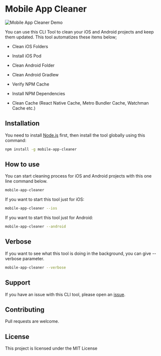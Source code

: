 # Mobile App Cleaner

![Mobile App Cleaner Demo](img/cleaner.gif)

You can use this CLI Tool to clean your iOS and Android projects and keep them updated. This tool automatizes these items below;

- Clean iOS Folders
- Install iOS Pod

- Clean Android Folder
- Clean Android Gradlew

- Verify NPM Cache
- Install NPM Dependencies

- Clean Cache (React Native Cache, Metro Bundler Cache, Watchman Cache etc.)

## Installation

You need to install [Node.js](https://nodejs.org/en/download/) first, then install the tool globally using this command:

```bash
npm install -g mobile-app-cleaner
```

## How to use

You can start cleaning process for iOS and Android projects with this one line command below.

```bash
mobile-app-cleaner
```

If you want to start this tool just for iOS:

```bash
mobile-app-cleaner --ios
```

If you want to start this tool just for Android:

```bash
mobile-app-cleaner --android
```

## Verbose

If you want to see what this tool is doing in the background, you can give --verbose parameter.

```bash
mobile-app-cleaner --verbose
```

## Support

If you have an issue with this CLI tool, please open an [issue](https://github.com/automizer/mobile-app-cleaner/issues).

## Contributing

Pull requests are welcome.

## License

This project is licensed under the MIT License